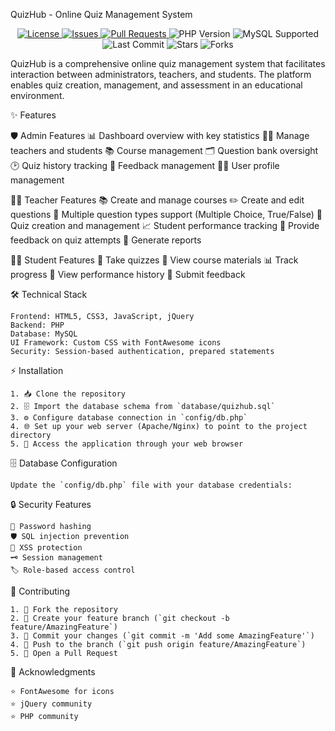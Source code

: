 QuizHub - Online Quiz Management System

<p align="center">
  <a href="https://github.com/kkraddi111/Quiz-Management-System">
    <img src="https://img.shields.io/github/license/kkraddi111/Quiz-Management-System?style=flat-square" alt="License">
  </a>
  <a href="https://github.com/kkraddi111/Quiz-Management-System/issues">
    <img src="https://img.shields.io/github/issues/kkraddi111/Quiz-Management-System?style=flat-square" alt="Issues">
  </a>
  <a href="https://github.com/kkraddi111/Quiz-Management-System/pulls">
    <img src="https://img.shields.io/github/issues-pr/kkraddi111/Quiz-Management-System?style=flat-square" alt="Pull Requests">
  </a>
  <img src="https://img.shields.io/badge/PHP-%3E%3D7.0-blue?style=flat-square" alt="PHP Version">
  <img src="https://img.shields.io/badge/MySQL-Supported-blue?style=flat-square" alt="MySQL Supported">
  <img src="https://img.shields.io/github/last-commit/kkraddi111/Quiz-Management-System?style=flat-square" alt="Last Commit">
  <img src="https://img.shields.io/github/stars/kkraddi111/Quiz-Management-System?style=flat-square" alt="Stars">
  <img src="https://img.shields.io/github/forks/kkraddi111/Quiz-Management-System?style=flat-square" alt="Forks">
</p>

QuizHub is a comprehensive online quiz management system that facilitates interaction between administrators, teachers, and students. The platform enables quiz creation, management, and assessment in an educational environment.


✨ Features

  🛡️ Admin Features
    📊 Dashboard overview with key statistics
    👩‍🏫 Manage teachers and students
    📚 Course management
    🗂️ Question bank oversight
    🕑 Quiz history tracking
    💬 Feedback management
    🙍‍♂️ User profile management

  👨‍🏫 Teacher Features
    📚 Create and manage courses
    ✏️ Create and edit questions
    🔢 Multiple question types support (Multiple Choice, True/False)
    📝 Quiz creation and management
    📈 Student performance tracking
    💬 Provide feedback on quiz attempts
    📑 Generate reports

  👨‍🎓 Student Features
    📝 Take quizzes
    📖 View course materials
    📊 Track progress
    🏅 View performance history
    💬 Submit feedback


🛠️ Technical Stack

    Frontend: HTML5, CSS3, JavaScript, jQuery
    Backend: PHP
    Database: MySQL
    UI Framework: Custom CSS with FontAwesome icons
    Security: Session-based authentication, prepared statements


⚡ Installation

    1. 📥 Clone the repository
    2. 🗄️ Import the database schema from `database/quizhub.sql`
    3. ⚙️ Configure database connection in `config/db.php`
    4. 🌐 Set up your web server (Apache/Nginx) to point to the project directory
    5. 🚀 Access the application through your web browser


🗄️ Database Configuration

    Update the `config/db.php` file with your database credentials: 


🔒 Security Features

    🔑 Password hashing
    🛡️ SQL injection prevention
    🧹 XSS protection
    🗝️ Session management
    🏷️ Role-based access control


🤝 Contributing

    1. 🍴 Fork the repository
    2. 🌱 Create your feature branch (`git checkout -b feature/AmazingFeature`)
    3. 💾 Commit your changes (`git commit -m 'Add some AmazingFeature'`)
    4. 🚀 Push to the branch (`git push origin feature/AmazingFeature`)
    5. 📝 Open a Pull Request


🙏 Acknowledgments

    ⭐ FontAwesome for icons
    ⭐ jQuery community
    ⭐ PHP community

